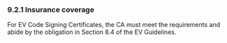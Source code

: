 ### 9.2.1 Insurance coverage

For EV Code Signing Certificates, the CA must meet the requirements and abide by the obligation in Section 8.4 of the EV Guidelines.


